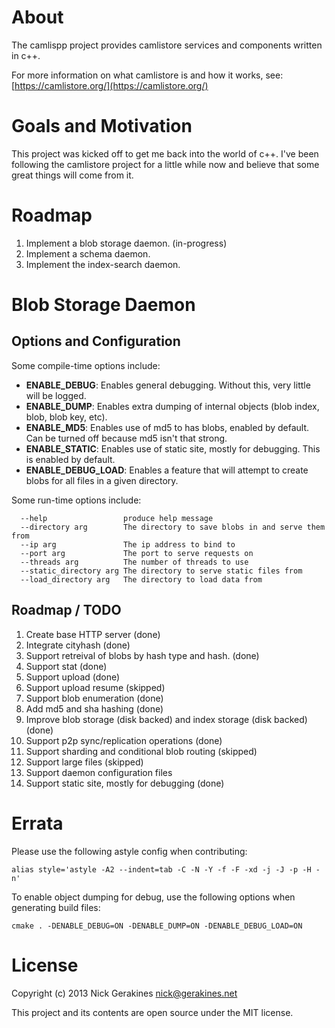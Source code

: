 
# About

The camlispp project provides camlistore services and components written in c++.

For more information on what camlistore is and how it works, see: [https://camlistore.org/](https://camlistore.org/)

# Goals and Motivation

This project was kicked off to get me back into the world of c++. I've been following the camlistore project for a little while now and believe that some great things will come from it.

# Roadmap

1. Implement a blob storage daemon. (in-progress)
1. Implement a schema daemon.
1. Implement the index-search daemon.

# Blob Storage Daemon

## Options and Configuration

Some compile-time options include:

* **ENABLE_DEBUG**: Enables general debugging. Without this, very little will be logged.
* **ENABLE_DUMP**: Enables extra dumping of internal objects (blob index, blob, blob key, etc).
* **ENABLE_MD5**: Enables use of md5 to has blobs, enabled by default. Can be turned off because md5 isn't that strong.
* **ENABLE_STATIC**: Enables use of static site, mostly for debugging. This is enabled by default.
* **ENABLE_DEBUG_LOAD**: Enables a feature that will attempt to create blobs for all files in a given directory.

Some run-time options include:

```
  --help                 produce help message
  --directory arg        The directory to save blobs in and serve them from
  --ip arg               The ip address to bind to
  --port arg             The port to serve requests on
  --threads arg          The number of threads to use
  --static_directory arg The directory to serve static files from
  --load_directory arg   The directory to load data from
```


## Roadmap / TODO

1. Create base HTTP server (done)
1. Integrate cityhash (done)
1. Support retreival of blobs by hash type and hash. (done)
1. Support stat (done)
1. Support upload (done)
1. Support upload resume (skipped)
1. Support blob enumeration (done)
1. Add md5 and sha hashing (done)
1. Improve blob storage (disk backed) and index storage (disk backed) (done)
1. Support p2p sync/replication operations (done)
1. Support sharding and conditional blob routing (skipped)
1. Support large files (skipped)
1. Support daemon configuration files
1. Support static site, mostly for debugging (done)

# Errata

Please use the following astyle config when contributing:

    alias style='astyle -A2 --indent=tab -C -N -Y -f -F -xd -j -J -p -H -n'

To enable object dumping for debug, use the following options when generating build files:

    cmake . -DENABLE_DEBUG=ON -DENABLE_DUMP=ON -DENABLE_DEBUG_LOAD=ON

# License

Copyright (c) 2013 Nick Gerakines <nick@gerakines.net>

This project and its contents are open source under the MIT license.
